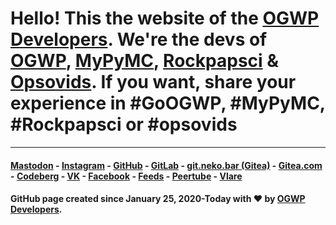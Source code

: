 # Hello! This the website of the [OGWP Developers](https://ogwpd.github.io). We're the devs of [OGWP](https://ogwp.github.io), [MyPyMC](https://ogwpd.github.io/MyPyMC), [Rockpapsci](https://is.gd/OGWP_rps) & [Opsovids](https://github.com/ogwpd/opsovids). If you want, share your experience in #GoOGWP, #MyPyMC, #Rockpapsci or #opsovids

_____________________
#### [Mastodon](https://fosstodon.org/@ogwpd) - [Instagram](https://instagram.com/ogwpd) - [GitHub](https://github.com/ogwpd) - [GitLab](https://gitlab.com/ogwpd) - [git.neko.bar (Gitea)](https://git.neko.bar/ogwpd) - [Gitea.com](https://gitea.com/ogwpd) - [Codeberg](https://codeberg.org/ogwpd) - [VK](https://vk.com/ogwpd) - [Facebook](https://fb.me/ogwpd) - [Feeds](https://ogwpd.github.io/feeds) - [Peertube](https://video.hardlimit.com/video-channels/ogwpd) - [Vlare](https://vlare.tv/u/XhtTilCw)
#### GitHub page created since January 25, 2020-Today with ❤️ by [OGWP Developers](https://ogwpd.github.io).
